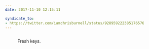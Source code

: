 ```yaml
---
date: 2017-11-10 12:15:11

syndicate_to:
- https://twitter.com/iamchrisburnell/status/928959222385176576
---
```


<figure class="media">
    <a href="/static/fresh-keys.jpg">
        <img src="/static/fresh-keys.jpg" alt="">
    </a>
    <figcaption>
        <p>Fresh keys.</p>
    </figcaption>
</figure>
